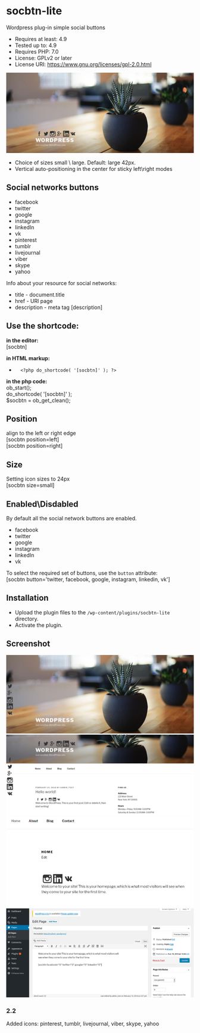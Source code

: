 # socbtn-lite
Wordpress plug-in simple social buttons

* Requires at least: 4.9
* Tested up to: 4.9
* Requires PHP: 7.0
* License: GPLv2 or later
* License URI: https://www.gnu.org/licenses/gpl-2.0.html

![Screen Shot](assets/screen-1.png)

* Choice of sizes small \ large. Default: large 42px.
* Vertical auto-positioning in the center for sticky left\right modes

## Social networks buttons

* facebook
* twitter
* google
* instagram
* linkedIn
* vk
* pinterest
* tumblr
* livejournal
* viber
* skype
* yahoo

Info about your resource for social networks:<br>

* title - document.title
* href - URl page
* description - meta tag [description]


## Use the shortcode:

**in the editor:**<br>
 [socbtn]

**in HTML markup:**<br>
*       <?php do_shortcode( '[socbtn]' ); ?>

**in the php code:**<br>
 ob_start();<br>
 do_shortcode( '[socbtn]' );<br>
 $socbtn = ob_get_clean();<br>
 
 
## Position
 align to the left or right edge<br>
   [socbtn position=left]<br>
   [socbtn position=right]<br>

## Size
Setting icon sizes to 24px<br>
   [socbtn size=small]<br>
 
## Enabled\Disdabled
By default all the social network buttons are enabled.

* facebook
* twitter
* google
* instagram
* linkedIn
* vk

To select the required set of buttons, use the `button` attribute:<br>
[socbtn button='twitter, facebook, google, instagram, linkedin, vk']

## Installation

* Upload the plugin files to the `/wp-content/plugins/socbtn-lite` directory.
* Activate the plugin.

## Screenshot

![position left](assets/screenshot-4.png)
![Screen Shot](assets/screenshot-5.png)
![in the editor](assets/screen-2.png)
![view in the editor](assets/screen-3.png)


### 2.2

Added icons: pinterest, tumblr, livejournal, viber, skype, yahoo
